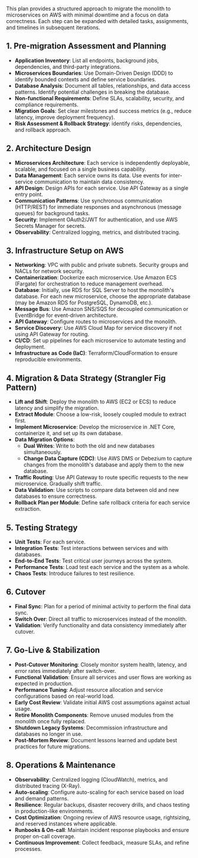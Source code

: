 
This plan provides a structured approach to migrate the monolith to microservices on AWS with minimal downtime and a focus on data correctness. Each step can be expanded with detailed tasks, assignments, and timelines in subsequent iterations.

## 1. Pre-migration Assessment and Planning
   - **Application Inventory**: List all endpoints, background jobs, dependencies, and third-party integrations.
   - **Microservices Boundaries**: Use Domain-Driven Design (DDD) to identify bounded contexts and define service boundaries.
   - **Database Analysis**: Document all tables, relationships, and data access patterns. Identify potential challenges in breaking the database.
   - **Non-functional Requirements**: Define SLAs, scalability, security, and compliance requirements.
   - **Migration Goals**: Set clear milestones and success metrics (e.g., reduce latency, improve deployment frequency).
   - **Risk Assessment & Rollback Strategy**: identify risks, dependencies, and rollback approach.
## 2. Architecture Design
   - **Microservices Architecture**: Each service is independently deployable, scalable, and focused on a single business capability.
   - **Data Management**: Each service owns its data. Use events for inter-service communication to maintain data consistency.
   - **API Design**: Design APIs for each service. Use API Gateway as a single entry point.
   - **Communication Patterns**: Use synchronous communication (HTTP/REST) for immediate responses and asynchronous (message queues) for background tasks.
   - **Security**: Implement OAuth2/JWT for authentication, and use AWS Secrets Manager for secrets.
   - **Observability**: Centralized logging, metrics, and distributed tracing.
## 3. Infrastructure Setup on AWS
   - **Networking**: VPC with public and private subnets. Security groups and NACLs for network security.
   - **Containerization**: Dockerize each microservice. Use Amazon ECS (Fargate) for orchestration to reduce management overhead.
   - **Database**: Initially, use RDS for SQL Server to host the monolith's database. For each new microservice, choose the appropriate database (may be Amazon RDS for PostgreSQL, DynamoDB, etc.).
   - **Message Bus**: Use Amazon SNS/SQS for decoupled communication or EventBridge for event-driven architecture.
   - **API Gateway**: Configure routes to microservices and the monolith.
   - **Service Discovery**: Use AWS Cloud Map for service discovery if not using API Gateway for routing.
   - **CI/CD**: Set up pipelines for each microservice to automate testing and deployment.
   - **Infrastructure as Code (IaC)**: Terraform/CloudFormation to ensure reproducible environments.
## 4. Migration & Data Strategy (Strangler Fig Pattern)
   - **Lift and Shift**: Deploy the monolith to AWS (EC2 or ECS) to reduce latency and simplify the migration.
   - **Extract Module**: Choose a low-risk, loosely coupled module to extract first.
   - **Implement Microservice**: Develop the microservice in .NET Core, containerize it, and set up its own database.
   - **Data Migration Options**: 
     - **Dual Writes**: Write to both the old and new databases simultaneously.  
     - **Change Data Capture (CDC)**: Use AWS DMS or Debezium to capture changes from the monolith's database and apply them to the new database.  
   - **Traffic Routing**: Use API Gateway to route specific requests to the new microservice. Gradually shift traffic.
   - **Data Validation**: Use scripts to compare data between old and new databases to ensure correctness.
   - **Rollback Plan per Module**: Define safe rollback criteria for each service extraction.
## 5. Testing Strategy
   - **Unit Tests**: For each service.
   - **Integration Tests**: Test interactions between services and with databases.
   - **End-to-End Tests**: Test critical user journeys across the system.
   - **Performance Tests**: Load test each service and the system as a whole.
   - **Chaos Tests**: Introduce failures to test resilience.
## 6. Cutover
   - **Final Sync**: Plan for a period of minimal activity to perform the final data sync.
   - **Switch Over**: Direct all traffic to microservices instead of the monolith.
   - **Validation**: Verify functionality and data consistency immediately after cutover.
## 7. Go-Live & Stabilization
   - **Post-Cutover Monitoring**: Closely monitor system health, latency, and error rates immediately after switch-over.
   - **Functional Validation**: Ensure all services and user flows are working as expected in production.
   - **Performance Tuning**: Adjust resource allocation and service configurations based on real-world load.
   - **Early Cost Review**: Validate initial AWS cost assumptions against actual usage.
   - **Retire Monolith Components**: Remove unused modules from the monolith once fully replaced.
   - **Shutdown Legacy Systems**: Decommission infrastructure and databases no longer in use.
   - **Post-Mortem Review**: Document lessons learned and update best practices for future migrations.
## 8. Operations & Maintenance
   - **Observability**: Centralized logging (CloudWatch), metrics, and distributed tracing (X-Ray).
   - **Auto-scaling**: Configure auto-scaling for each service based on load and demand patterns.
   - **Resilience**: Regular backups, disaster recovery drills, and chaos testing in production-like environments.
   - **Cost Optimization**: Ongoing review of AWS resource usage, rightsizing, and reserved instances where applicable.
   - **Runbooks & On-call**: Maintain incident response playbooks and ensure proper on-call coverage.
   - **Continuous Improvement**: Collect feedback, measure SLAs, and refine processes.
